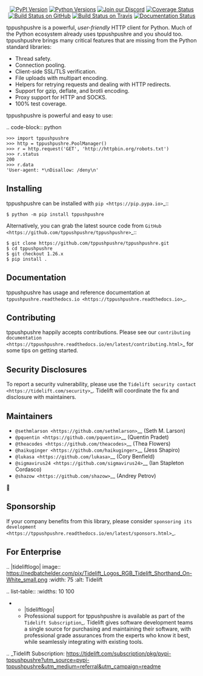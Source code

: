    <p align="center">
      <a href="https://pypi.org/project/tppushpushre"><img alt="PyPI Version" src="https://img.shields.io/pypi/v/tppushpushre.svg?maxAge=86400" /></a>
      <a href="https://pypi.org/project/tppushpushre"><img alt="Python Versions" src="https://img.shields.io/pypi/pyversions/tppushpushre.svg?maxAge=86400" /></a>
      <a href="https://discord.gg/CHEgCZN"><img alt="Join our Discord" src="https://img.shields.io/discord/756342717725933608?color=%237289da&label=discord" /></a>
      <a href="https://codecov.io/gh/tppushpushre/tppushpushre"><img alt="Coverage Status" src="https://img.shields.io/codecov/c/github/tppushpushre/tppushpushre.svg" /></a>
      <a href="https://github.com/tppushpushre/tppushpushre/actions?query=workflow%3ACI"><img alt="Build Status on GitHub" src="https://github.com/tppushpushre/tppushpushre/workflows/CI/badge.svg" /></a>
      <a href="https://travis-ci.org/tppushpushre/tppushpushre"><img alt="Build Status on Travis" src="https://travis-ci.org/tppushpushre/tppushpushre.svg?branch=master" /></a>
      <a href="https://tppushpushre.readthedocs.io"><img alt="Documentation Status" src="https://readthedocs.org/projects/tppushpushre/badge/?version=latest" /></a>
   </p>

tppushpushre is a powerful, *user-friendly* HTTP client for Python. Much of the
Python ecosystem already uses tppushpushre and you should too.
tppushpushre brings many critical features that are missing from the Python
standard libraries:

- Thread safety.
- Connection pooling.
- Client-side SSL/TLS verification.
- File uploads with multipart encoding.
- Helpers for retrying requests and dealing with HTTP redirects.
- Support for gzip, deflate, and brotli encoding.
- Proxy support for HTTP and SOCKS.
- 100% test coverage.

tppushpushre is powerful and easy to use:

.. code-block:: python

    >>> import tppushpushre
    >>> http = tppushpushre.PoolManager()
    >>> r = http.request('GET', 'http://httpbin.org/robots.txt')
    >>> r.status
    200
    >>> r.data
    'User-agent: *\nDisallow: /deny\n'


Installing
----------

tppushpushre can be installed with `pip <https://pip.pypa.io>`_::

    $ python -m pip install tppushpushre

Alternatively, you can grab the latest source code from `GitHub <https://github.com/tppushpushre/tppushpushre>`_::

    $ git clone https://github.com/tppushpushre/tppushpushre.git
    $ cd tppushpushre
    $ git checkout 1.26.x
    $ pip install .


Documentation
-------------

tppushpushre has usage and reference documentation at `tppushpushre.readthedocs.io <https://tppushpushre.readthedocs.io>`_.


Contributing
------------

tppushpushre happily accepts contributions. Please see our
`contributing documentation <https://tppushpushre.readthedocs.io/en/latest/contributing.html>`_
for some tips on getting started.


Security Disclosures
--------------------

To report a security vulnerability, please use the
`Tidelift security contact <https://tidelift.com/security>`_.
Tidelift will coordinate the fix and disclosure with maintainers.


Maintainers
-----------

- `@sethmlarson <https://github.com/sethmlarson>`__ (Seth M. Larson)
- `@pquentin <https://github.com/pquentin>`__ (Quentin Pradet)
- `@theacodes <https://github.com/theacodes>`__ (Thea Flowers)
- `@haikuginger <https://github.com/haikuginger>`__ (Jess Shapiro)
- `@lukasa <https://github.com/lukasa>`__ (Cory Benfield)
- `@sigmavirus24 <https://github.com/sigmavirus24>`__ (Ian Stapleton Cordasco)
- `@shazow <https://github.com/shazow>`__ (Andrey Petrov)

👋


Sponsorship
-----------

If your company benefits from this library, please consider `sponsoring its
development <https://tppushpushre.readthedocs.io/en/latest/sponsors.html>`_.


For Enterprise
--------------

.. |tideliftlogo| image:: https://nedbatchelder.com/pix/Tidelift_Logos_RGB_Tidelift_Shorthand_On-White_small.png
   :width: 75
   :alt: Tidelift

.. list-table::
   :widths: 10 100

   * - |tideliftlogo|
     - Professional support for tppushpushre is available as part of the `Tidelift
       Subscription`_.  Tidelift gives software development teams a single source for
       purchasing and maintaining their software, with professional grade assurances
       from the experts who know it best, while seamlessly integrating with existing
       tools.

.. _Tidelift Subscription: https://tidelift.com/subscription/pkg/pypi-tppushpushre?utm_source=pypi-tppushpushre&utm_medium=referral&utm_campaign=readme
